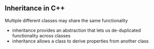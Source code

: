 ## Inheritance in C++

Multiple different classes may share the same functionality
- inheritance provides an abstraction that lets us de-duplicated functionality across classes
- inheritance allows a class to derive properties from another class
